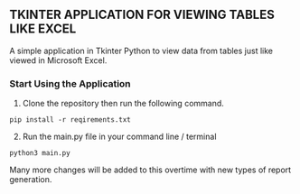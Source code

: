 ## TKINTER APPLICATION FOR VIEWING TABLES LIKE EXCEL

A simple application in Tkinter Python to view data from tables just like viewed in Microsoft Excel.

### Start Using the Application
1. Clone the repository then run the following command.
```
pip install -r reqirements.txt
```
2. Run the main.py file in your command line / terminal
```
python3 main.py
```

Many more changes will be added to this overtime with new types of report generation.
